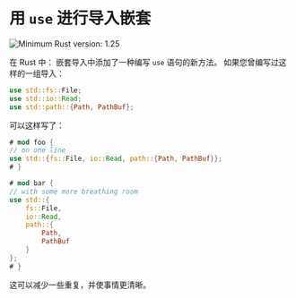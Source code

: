# 用 `use` 进行导入嵌套

![Minimum Rust version: 1.25](https://img.shields.io/badge/Minimum%20Rust%20Version-1.25-brightgreen.svg)

在 Rust 中： 嵌套导入中添加了一种编写 `use` 语句的新方法。 
如果您曾编写过这样的一组导入：

```rust
use std::fs::File;
use std::io::Read;
use std::path::{Path, PathBuf};
```

可以这样写了：

```rust
# mod foo {
// on one line
use std::{fs::File, io::Read, path::{Path, PathBuf}};
# }

# mod bar {
// with some more breathing room
use std::{
    fs::File,
    io::Read,
    path::{
        Path,
        PathBuf
    }
};
# }
```

这可以减少一些重复，并使事情更清晰。
